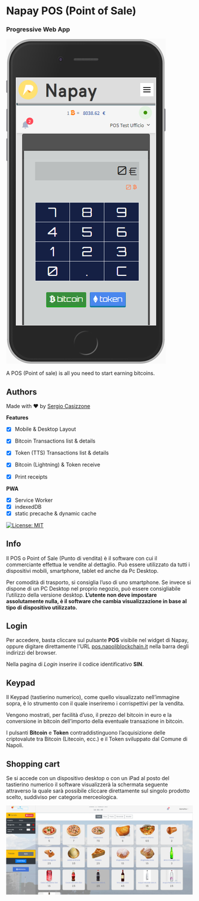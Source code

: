 # Napay POS (Point of Sale)

### Progressive Web App

![Screenshot of NaPay PWA app](images/screenshot-pos.png)

A POS (Point of sale) is all you need to start earning bitcoins.


## Authors
Made with ❤️ by [Sergio Casizzone](https://sergiocasizzone.it)



**Features**

- [x] Mobile & Desktop Layout
- [x] Bitcoin Transactions list & details
- [x] Token (TTS) Transactions list & details
- [x] Bitcoin (Lightning) & Token receive
- [x] Print receipts



**PWA**

- [x] Service Worker
- [x] indexedDB
- [x] static precache & dynamic cache

[![License: MIT](https://img.shields.io/badge/License-MIT-lightgrey.svg)](https://opensource.org/licenses/MIT)



## Info

Il POS o Point of Sale (Punto di vendita) è il software con cui il commerciante effettua le vendite al dettaglio. Può essere utilizzato da tutti i dispositivi mobili, smartphone, tablet ed anche da Pc Desktop.

Per comodità di trasporto, si consiglia l’uso di uno smartphone. Se invece si dispone di un PC Desktop nel proprio negozio, può essere consigliabile l’utilizzo della versione desktop. **L’utente non deve impostare assolutamente nulla, è il software che cambia visualizzazione in base al tipo di dispositivo utilizzato.**


## Login

Per accedere, basta cliccare sul pulsante **POS** visibile nel widget di Napay, oppure digitare direttamente l'URL [pos.napoliblockchain.it](https://pos.napoliblockchain.it) nella barra degli indirizzi del browser.

Nella pagina di *Login* inserire il codice identificativo **SIN**.



## **Keypad**

Il Keypad (tastierino numerico), come quello visualizzato nell’immagine sopra, è lo strumento con il quale inseriremo i corrispettivi per la vendita.

Vengono mostrati, per facilità d’uso, il prezzo del bitcoin in euro e la conversione in bitcoin dell’importo della eventuale transazione in bitcoin.

I pulsanti **Bitcoin**  e **Token** contraddistinguono l’acquisizione delle criptovalute tra Bitcoin (Litecoin, ecc.) e il Token sviluppato dal Comune di Napoli.



## **Shopping cart**

Se si accede con un dispositivo desktop o con un iPad al posto del tastierino numerico il software visualizzerà la schermata seguente attraverso la quale sarà possibile cliccare direttamente sul singolo prodotto scelto, suddiviso per categoria merceologica.

![Shopping cart](images/shopping-cart.png)
